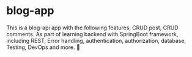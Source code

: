 # blog-app
This is a blog-api app with the following features, CRUD post, CRUD comments. As part of learning backend with SpringBoot framework, including REST, Error handling, authentication, authorization, database, Testing, DevOps and more. 📀
